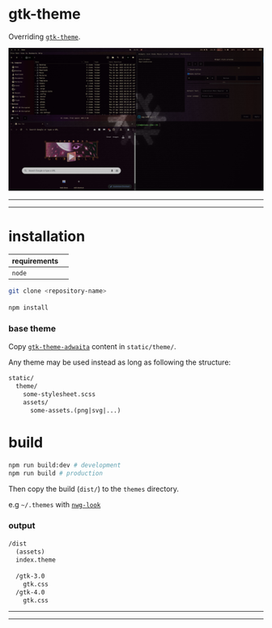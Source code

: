 # gtk-theme

Overriding [`gtk-theme`](https://gitlab.gnome.org/GNOME/gtk/-/tree/gtk-4.0/gtk/theme/Adwaita).

![screenshot](./screenshot.png)

---

---

# installation

| requirements |     |
| ------------ | --- |
| `node`       |     |

```sh
git clone <repository-name>

npm install
```

### base theme

Copy [`gtk-theme-adwaita`](https://gitlab.gnome.org/GNOME/gtk/-/tree/gtk-4.0/gtk/theme/Adwaita) content in `static/theme/`.

Any theme may be used instead as long as following the structure:

```
static/
  theme/
    some-stylesheet.scss
    assets/
      some-assets.(png|svg|...)
```

# build

```sh
npm run build:dev # development
npm run build # production
```

Then copy the build (`dist/`) to the `themes` directory.

e.g `~/.themes` with [`nwg-look`](https://github.com/nwg-piotr/nwg-look)

### output

```
/dist
  (assets)
  index.theme

  /gtk-3.0
    gtk.css
  /gtk-4.0
    gtk.css
```

---

---

#
